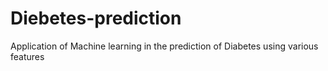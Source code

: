 # Diebetes-prediction
Application of Machine learning in the prediction of Diabetes using various features
